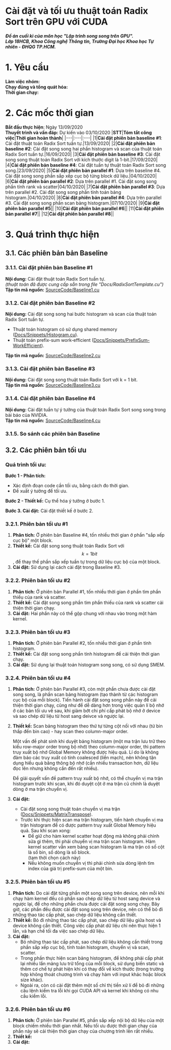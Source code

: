 **Cài đặt và tối ưu thuật toán Radix Sort trên GPU với CUDA**
================
***Đồ án cuối kì của môn học "Lập trình song song trên GPU".  
Lớp 18HCB, Khoa Công nghệ Thông tin, Trường Đại học Khoa học Tự nhiên - ĐHQG TP.HCM.***

# 1. Yêu cầu
**Làm việc nhóm:**  
**Chạy đúng và tổng quát hóa:**  
**Thời gian chạy:**

# 2. Các mốc thời gian
**Bắt đầu thực hiện**: Ngày 13/09/2020  
**Thuyết trình và vấn đáp:** Dự kiến vào 03/10/2020
|**STT**|**Tóm tắt công việc**|**Thời gian hoàn thành**|
|---|:---|:---|
|1|**Cài đặt phiên bản baseline #1**: Cài đặt thuật toán Radix Sort tuần tự.|13/09/2020|
|2|**Cài đặt phiên bản baseline #2**: Cài đặt song song hai phần histogram và scan của thuật toán Radix Sort tuần tự.|16/09/2020|
|3|**Cài đặt phiên bản baseline #3**: Cài đặt song song thuật toán Radix Sort với kích thước digit là 1-bit.|17/09/2020|
|4|**Cài đặt phiên bản baseline #4**: Cài đặt tuần tự thuật toán Radix Sort song song.|23/09/2020|
|5|**Cài đặt phiên bản parallel #1**: Dựa trên baseline #4. Cài đặt song song phần sắp xếp cục bộ từng block dữ liệu.|04/10/2020|
|6|**Cài đặt phiên bản parallel #2**: Dựa trên parallel #1. Cài đặt song song phần tính rank và scatter|04/10/2020|
|7|**Cài đặt phiên bản parallel #3**: Dựa trên parallel #2. Cài đặt song song phần tính toán bảng histogram.|04/10/2020|
|8|**Cài đặt phiên bản parallel #4**: Dựa trên parallel #3. Cài đặt song song phần scan bảng histogram.|07/10/2020|
|9|**Cài đặt phiên bản parallel #5**||
|10|**Cài đặt phiên bản parallel #6**||
|11|**Cài đặt phiên bản parallel #7**||
|12|**Cài đặt phiên bản parallel #8**||

# 3. Quá trình thực hiện
## 3.1. Các phiên bản bản Baseline
### 3.1.1. Cài đặt phiên bản Baseline #1
**Nội dung:** Cài đặt thuật toán Radix Sort tuần tự.  
_(thuật toán đã được cung cấp sẵn trong file "Docs/RadixSortTemplate.cu")_  
**Tập tin mã nguồn:** [SourceCode/Baseline1.cu](./SourceCode/Baseline1.cu)  

### 3.1.2. Cài đặt phiên bản Baseline #2
**Nội dung:** Cài đặt song song hai bước histogram và scan của thuật toán Radix Sort tuần tự.  
* Thuật toán histogram có sử dụng shared memory ([Docs/Snippets/Histogram.cu](./Docs/Snippets/Histogram.cu)).
* Thuật toán prefix-sum work-efficient ([Docs/Snippets/PrefixSum-WorkEfficient](./Docs/Snippets/PrefixSum-WorkEfficient.cu)).

**Tập tin mã nguồn:** [SourceCode/Baseline2.cu](./SourceCode/Baseline2.cu)  

### 3.1.3. Cài đặt phiên bản Baseline #3
**Nội dung:** Cài đặt song song thuật toán Radix Sort với k = 1 bit.  
**Tập tin mã nguồn:** [SourceCode/Baseline3.cu](./SourceCode/Baseline3.cu)

### 3.1.4. Cài đặt phiên bản Baseline #4
**Nội dung:** Cài đặt tuần tự ý tưởng của thuật toán Radix Sort song song trong bài báo của NVIDIA.  
**Tập tin mã nguồn:** [SourceCode/Baseline4.cu](./SourceCode/Baseline4.cu)

### 3.1.5. So sánh các phiên bản Baseline

## 3.2. Các phiên bản tối ưu
### **Quá trình tối ưu:**  

**Bước 1 - Phân tích:**
* Xác định đoạn code cần tối ưu, bằng cách đo thời gian.
* Đề xuất ý tưởng để tối ưu.

**Bước 2 - Thiết kế:** Cụ thể hóa ý tưởng ở bước 1.  

**Bước 3. Cài đặt:** Cài đặt thiết kế ở bước 2.

### 3.2.1. Phiên bản tối ưu #1
1. **Phân tích:** Ở phiên bản Baseline #4, tốn nhiều thời gian ở phần "sắp xếp cục bộ" một block.
2. **Thiết kế:** Cài đặt song song thuật toán Radix Sort với $$k = 1 bit$$, để thay thế phần sắp xếp tuần tự trong dữ liệu cục bộ của một block.
3. **Cài đặt:** Sử dụng lại cách cài đặt trong Baseline #3.

### 3.2.2. Phiên bản tối ưu #2
1. **Phân tích:** Ở phiên bản Parallel #1, tốn nhiều thời gian ở phần tìm phần thiếu của rank và scatter.
2. **Thiết kế:**  Cài đặt song song phần tìm phần thiếu của rank và scatter cải thiện thời gian chạy.
3. **Cài đặt:** Hai phần này có thể gộp chung với nhau vào trong một hàm kernel.

### 3.2.3. Phiên bản tối ưu #3
1. **Phân tích:** Ở phiên bản Parallel #2, tốn nhiều thời gian ở phần tính histogram.
2. **Thiết kế:** Cài đặt song song phần tính histogram để cải thiện thời gian chạy.
3. **Cài đặt:** Sử dụng lại thuật toán histogram song song, có sử dụng SMEM.

### 3.2.4. Phiên bản tối ưu #4
1. **Phân tích:** Ở phiên bản Parallel #3, còn một phần chưa được cài đặt song song, là phần scan bảng histogram (tạo thành từ các histogram cục bộ của mỗi block). Tiến hành cài đặt song song phần này để cải thiện thời gian chạy, cũng như để dễ dàng hơn trong việc quản lí bộ nhớ ở các bản tối ưu về sau, khi giảm bớt chi phí cấp phát bộ nhớ ở device và sao chép dữ liệu từ host sang deivce và ngược lại.
2. **Thiết kế:** Scan bảng histogram theo thứ tự từng cột nối với nhau (từ bin thấp đến bin cao) - hay scan theo column-major order.

   Một vấn đề phát sinh khi duyệt bảng histogram (một ma trận lưu trữ theo kiểu row-major order trong bộ nhớ) theo column-major order, thì pattern truy xuất bộ nhớ Global Memory không được hiệu quả. Lí do là không đảm bảo các truy xuất có tính coalesced (liền mạch), nên không tận dụng hiểu quả băng thông bộ nhớ (cần nhiều transaction hơn, dữ liệu đọc lên nhưng không cần đến rất nhiều).

   Để giải quyết vấn đề pattern truy xuất bộ nhớ, có thể chuyển vị ma trận histogram trước khi scan, khi đó duyệt cột ở ma trận cũ chính là duyệt dòng ở ma trận chuyển vị.
3. **Cài đặt:**  
   * Cài đặt song song thuật toán chuyển vị ma trận ([Docs/Snippets/MatrixTranspose](./Docs/Snippets/MatrixTranspose.cu)).  
   * Trước khi thực hiện scan ma trận histogram, tiến hành chuyển vị ma trận histogram để có được pattern truy xuất Global Memory hiệu quả. 
   Sau khi scan xong: 
      * Để giữ cho hàm kernel scatter hoạt động mà không phải chỉnh sửa gì thêm, thì phải chuyển vị ma trận scan histogram. Hàm kernel scatter vẫn xem bảng scan histogram là ma trận có số cột là số bin, số dòng là số block.  
      (tạm thời chọn cách này)
      * Nếu không muốn chuyển vị thì phải chỉnh sửa dòng lệnh tìm index của giá trị prefix-sum của một bin.

### 3.2.5. Phiên bản tối ưu #5
1. **Phân tích:** Do cài đặt từng phần một song song trên device, nên mỗi khi chạy hàm kernel đều có phần sao chép dữ liệu từ host sang device và ngược lại, để cho những phần chưa được cài đặt song song chạy. Bây giờ, các phần đều được cài đặt song song trên device, nên có thể bỏ đi những thao tác cấp phát, sao chép dữ liệu không cần thiết.
2. **Thiết kế:** Bỏ đi những thao tác cấp phát, sao chép dữ liệu giữa host và device không cần thiết. Công việc cấp phát dữ liệu chỉ nên thực hiện 1 lần, và hạn chế tối đa việc sao chép dữ liệu.
3. **Cài đặt:**
   * Bỏ những thao tác cấp phát, sao chép dữ liệu không cần thiết trong phần sắp xếp cục bộ, tính toán histogram, chuyển vị và scan, scatter.
   * Trong phần thực hiện scan bảng histogram, để không phải cấp phát lại nhiều lần mảng lưu trữ tổng của mỗi block, sử dụng biến static và thêm cơ chế tự phát hiện khi có thay đổi về kích thước (trong trường hợp không thoát chương trình và chạy hàm với input khác hoặc block size khác).
   * Ngoài ra, còn có cài đặt thêm một số chỉ thị tiền xử lí để bỏ đi những câu lệnh kiểm tra lỗi khi gọi CUDA API và kernel khi không có nhu cầu kiểm lỗi.

### 3.2.6. Phiên bản tối ưu #6
1. **Phân tích:** Ở phiên bản Parallel #5, phần sắp xếp nội bộ dữ liệu của một block chiếm nhiều thời gian nhất. Nếu tối ưu được thời gian chạy của phần này sẽ cải thiện thời gian chạy của chương trình lên rất nhiều.
2. **Thiết kế:**
3. **Cài đặt:**
